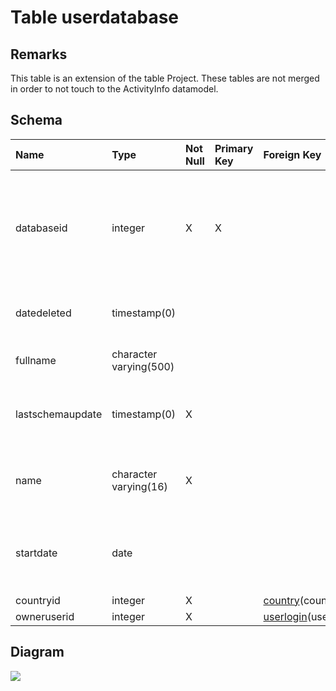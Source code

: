 # Table userdatabase #
## Remarks ##
This table is an extension of the table Project. These tables are not merged in order to not touch to the ActivityInfo datamodel.

## Schema ##
| **Name** | **Type** | **Not Null** | **Primary Key** | **Foreign Key** | **Remarks** |
|:---------|:---------|:-------------|:----------------|:----------------|:------------|
| databaseid | integer  | X            | X               |                 | This is the primary key of the table and also a foreign key on the table Project which is its parent table. |
| datedeleted | timestamp(0) |              |                 |                 | This is the date of the removal of the project. |
| fullname | character varying(500) |              |                 |                 | This is the name of the project. |
| lastschemaupdate | timestamp(0) | X            |                 |                 | This is the date of the last update on a field of the project |
| name     | character varying(16) | X            |                 |                 | This column corresponds to the short name of the project. |
| startdate | date     |              |                 |                 | It corresponds to the date of the start of the project. |
| countryid | integer  | X            |                 | [country](country.md)(countryid) |             |
| owneruserid | integer  | X            |                 | [userlogin](userlogin.md)(userid) |             |

## Diagram ##
<img src='http://www.sigmah.org/svg_load.php?file=http://sigma-h.googlecode.com/svn/wiki/diagrams/userdatabase.svg' />
